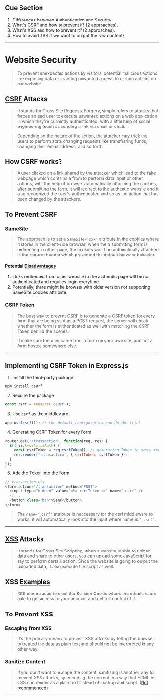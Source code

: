 ## Cue Section
1. Differences between Authentication and Security.
2. What's CSRF and how to prevent it? (2 approaches).
4. What's XSS and how to prevent it? (2 approaches).
5. How to avoid XSS if we want to output the raw content?

---

# Website Security
> To prevent unexpected actions by visitors, potential malicious actions like exposing data or granting unwanted access to certain actions on our website.

## [CSRF](https://portswigger.net/web-security/csrf) Attacks
> It stands for Cross Site Requesst Forgery, simply refers to attacks that forces an end user to execute unwanted actions on a web application in which they're currently authenticated. With a little help of social engineering (such as sending a link via email or chat).

> Depending on the nature of the action, the attacker may trick the users to perform state changing requests like transferring funds, changing their email address, and so forth.

## How CSRF works?
> A user clicked on a link shared by the attacker which lead to the fake webpage which contains a from to perform data input or other actions, with the help of browser automatically attaching the cookies, after submitting the form, it will redirect to the authentic website and it also recognized the user's authenticated and so as the action that has been changed by the attackers.

## To Prevent CSRF
### [SameSite](https://simonwillison.net/2021/Aug/3/samesite/)
> The approach is to set a `SameSite='xxx'` attribute in the cookies where it stores in the client-side browser, when the a submitting form is redirecting to other page, the cookies won't be automatically attached in the request header which prevented the default browser behavior.
#### Potential [Disadvantages](https://www.ibm.com/docs/en/cdfsp/7.6.1.x?topic=checklist-vulnerability-cookie-without-samesite-attribute#:~:text=Vulnerability%20Details,script%20inclusion%2C%20and%20timing%20attacks.)
1. Links redirected from other website to the authentic page will be not authenticated and requires login everytime.
2. Potentially, there might be browser with older version not supporting SameSite cookies attribute.

### CSRF Token
> The best way to prevent CSRF is to generate a CSRF token for every form that are being sent as a POST request, the server will check whether the form is authenticated as well with matching the CSRF Token behind the scenes.

> It make sure the user came from a form on your own site, and not a form hosted somewhere else.
---

## Implementing CSRF Token in Express.js
1. Install the third-party package
```console
npm install csurf
```
2. Require the package
```js
const csrf = require('csurf');
```
3. Use `csrf` as the middleware
```js
app.use(csrf()); // the default configuration can do the trick
```
4. Generating CSRF Token for every Form
```js
router.get('/transaction', function(req, res) {
  if(res.locals.isAuth) {
    const csrfToken = req.csrfToken(); // generating Token in every request cycle
    res.render('transaction', { csrfToken: csrfToken });
  }
});
```
5. Add the Token into the Form
```js
// transaction.ejs
<form action="/transaction" method="POST">
  <input type="hidden" value="<%= csrfToken %>" name="_csrf" />
  //...
  <button class="btn">Send</button>
</form>
```
> The `name="_csrf"` attribute is neccessary for the csrf middleware to works, it will automatically look into the input where name is `"_csrf"`.

---

## [XSS](https://portswigger.net/web-security/cross-site-scripting#:~:text=How%20does%20XSS%20work%3F,their%20interaction%20with%20the%20application.) Attacks
> It stands for Cross Site Scripting, when a website is able to upload data and share to other users, you can upload some JavaScript for say to perform certain action. Since the website is going to output the uploaded data, it also execute the script as well.

## XSS [Examples](https://infinitelogins.com/2020/10/13/using-cross-site-scripting-xss-to-steal-cookies/)
> XSS can be used to steal the Session Cookie where the attackers are able to get access to your account and get full control of it.

## To Prevent XSS
### Escaping from XSS
> It's the primary means to prevent XSS attacks by telling the browser to treated the data as plain text and should not be interpreted in any other way.

### Sanitize Content
> If you don't want to escape the content, sanitizing is another way to prevent XSS attacks, by encoding the content in a way that HTML or CSS can render as a plain text instead of markup and script. ([Not recommended](https://benhoyt.com/writings/dont-sanitize-do-escape/))

---
